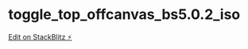 # toggle_top_offcanvas_bs5.0.2_iso

[Edit on StackBlitz ⚡️](https://stackblitz.com/edit/web-platform-1mn6lv)